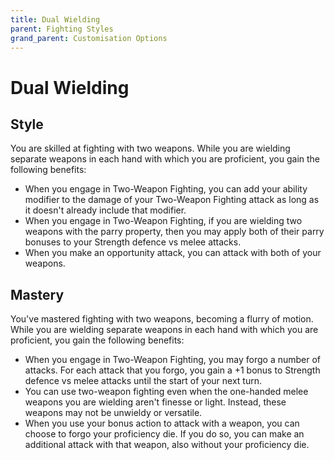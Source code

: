 ```yaml
---
title: Dual Wielding
parent: Fighting Styles
grand_parent: Customisation Options
---
```


# Dual Wielding

## Style
You are skilled at fighting with two weapons. While you are wielding separate weapons in each hand with which you are proficient, you gain the following benefits:
- When you engage in Two-Weapon Fighting, you can add your ability modifier to the damage of your Two-Weapon Fighting attack as long as it doesn't already include that modifier.
- When you engage in Two-Weapon Fighting, if you are wielding two weapons with the parry property, then you may apply both of their parry bonuses to your Strength defence vs melee attacks.
- When you make an opportunity attack, you can attack with both of your weapons.

## Mastery
You've mastered fighting with two weapons, becoming a flurry of motion. While you are wielding separate weapons in each hand with which you are proficient, you gain the following benefits:
- When you engage in Two-Weapon Fighting, you may forgo a number of attacks. For each attack that you forgo, you gain a +1 bonus to Strength defence vs melee attacks until the start of your next turn.
- You can use two-weapon fighting even when the one-handed melee weapons you are wielding aren't finesse or light. Instead, these weapons may not be unwieldy or versatile.
- When you use your bonus action to attack with a weapon, you can choose to forgo your proficiency die. If you do so, you can make an additional attack with that weapon, also without your proficiency die.
